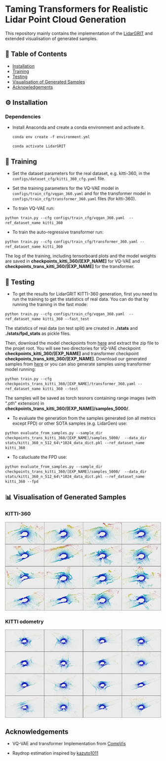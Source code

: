 # Taming Transformers for Realistic Lidar Point Cloud Generation
This repository mainly contains the implementation of the [LidarGRIT](https://arxiv.org/pdf/2404.05505.pdf) and extended visualisation of generated samples.

<!-- <p align="center"><img src="readme_materials/entire_framework.png" alt="drawing" width="80%"/></p>
<p align="center"><img src="readme_materials/training_diag.png" alt="drawing" width="80%"/></p> -->

## :bookmark_tabs: Table of Contents
- [Installation](#installation)
- [Training](#training)
- [Testing](#testing)
- [Visualisation of Generated Samples](#visualisation-of-generated-samples)
- [Acknowledgements](#acknowledgements)


## :gear: Installation
### Dependencies
- Install Anaconda and create a conda environment and activate it.
    ```
    conda env create -f environment.yml
    ```


    ```
    conda activate LidarGRIT
    ```

## :train2: Training
 
- Set the dataset parameters for the real dataset, e.g. kitti-360, in the `configs/dataset_cfg/kitti_360_cfg.yaml` file. 

- Set the training parameters for the VQ-VAE model in `configs/train_cfg/vqgan_360.yaml` and for the transformer model in `configs/train_cfg/transformer_360.yaml` files (for kitti-360).

- To train VQ-VAE run:

```
python train.py --cfg configs/train_cfg/vqgan_360.yaml  --ref_dataset_name kitti_360
```

- To train the auto-regressive transformer run:

```
python train.py --cfg configs/train_cfg/transformer_360.yaml --ref_dataset_name kitti_360
```
The log of the training, including tensorboard plots and the model weights are saved in **checkpoints_kitti_360/[EXP_NAME]** for VQ-VAE and **checkpoints_trans_kitti_360/[EXP_NAME]** for the transformer.

## :test_tube: Testing 

- To get the results for LidarGRIT KITTI-360 generation, first you need to run the training to get the statistics of real data. You can do that by running the training in the fast mode:

```
python train.py --cfg configs/train_cfg/vqgan_360.yaml  --ref_dataset_name kitti_360 --fast_test
```
The  statistics of real data (on test split) are created in **./stats** and  **./stats/fpd_stats** as pickle files.

 Then, download the model checkpoints from [here](https://drive.google.com/file/d/1zW5lmsy7dNx1tW252TN1KMcXDAi1FRpx/view?usp=sharing) and extract the zip file to the projet root. You will see two directories for VQ-VAE checkpoint **checkpoints_kitti_360/[EXP_NAME]** and transformer checkpoint  **checkpoints_trans_kitti_360/[EXP_NAME]**. Download our generated samples from [here](https://drive.google.com/file/d/134pPfDr56yVENqGApGO-mq_218XZ8Xsq/view?usp=sharing) or you can also generate samples using transformer model running:

```
python train.py --cfg checkpoints_trans_kitti_360/[EXP_NAME]/transformer_360.yaml --ref_dataset_name kitti_360 --test
```
The samples will be saved as torch tesnors containing range images (with ".pth" extension) in **checkpoints_trans_kitti_360/[EXP_NAME]/samples_5000/**.

- To evaluate the generation from the samples generated (on all metrics except FPD) or other SOTA samples (e.g. LidarGen) use:

```
python evaluate_from_samples.py --sample_dir checkpoints_trans_kitti_360/[EXP_NAME]/samples_5000/  --data_dir stats/kitti_360_n_512_64\*1024_data_dict.pkl --ref_dataset_name kitti_360
```
- To calucluate the FPD use:

```
python evaluate_from_samples.py --sample_dir checkpoints_trans_kitti_360/[EXP_NAME]/samples_5000/  --data_dir stats/kitti_360_n_512_64\*1024_data_dict.pkl --ref_dataset_name kitti_360 --fpd
```
## :bar_chart: Visualisation of Generated Samples 
### KITTI-360

![KITTI-360](./more-visulisations/KITTI-360-visualisation.jpg)

### KITTI odometry

![KITTI-360](./more-visulisations/KITTI-odemetry-visualisation.jpg)

## Acknowledgements

- VQ-VAE and transformer Implementation from [CompVis](https://github.com/CompVis/taming-transformers)

- Raydrop estimation inspired by [kazuto1011](https://github.com/kazuto1011/dusty-gan)
 
